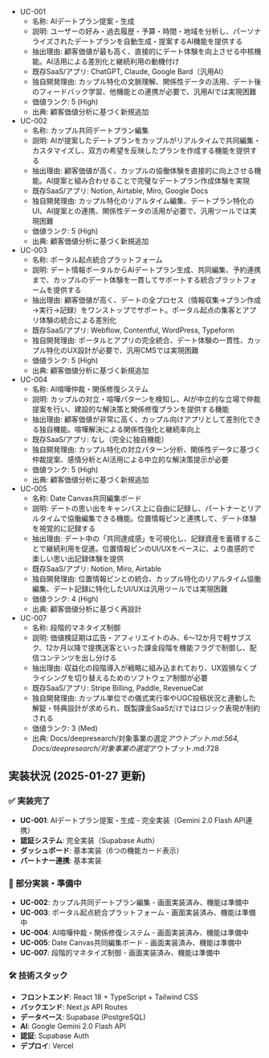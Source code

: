 ﻿- UC-001
  - 名称: AIデートプラン提案・生成
  - 説明: ユーザーの好み・過去履歴・予算・時間・地域を分析し、パーソナライズされたデートプランを自動生成・提案するAI機能を提供する
  - 抽出理由: 顧客価値が最も高く、直接的にデート体験を向上させる中核機能。AI活用による差別化と継続利用の動機付け
  - 既存SaaS/アプリ: ChatGPT, Claude, Google Bard（汎用AI）
  - 独自開発理由: カップル特化の文脈理解、関係性データの活用、デート後のフィードバック学習、他機能との連携が必要で、汎用AIでは実現困難
  - 価値ランク: 5 (High)
  - 出典: 顧客価値分析に基づく新規追加
- UC-002
  - 名称: カップル共同デートプラン編集
  - 説明: AIが提案したデートプランをカップルがリアルタイムで共同編集・カスタマイズし、双方の希望を反映したプランを作成する機能を提供する
  - 抽出理由: 顧客価値が高く、カップルの協働体験を直接的に向上させる機能。AI提案と組み合わせることで完璧なデートプラン作成体験を実現
  - 既存SaaS/アプリ: Notion, Airtable, Miro, Google Docs
  - 独自開発理由: カップル特化のリアルタイム編集、デートプラン特化のUI、AI提案との連携、関係性データの活用が必要で、汎用ツールでは実現困難
  - 価値ランク: 5 (High)
  - 出典: 顧客価値分析に基づく新規追加
- UC-003
  - 名称: ポータル起点統合プラットフォーム
  - 説明: デート情報ポータルからAIデートプラン生成、共同編集、予約連携まで、カップルのデート体験を一貫してサポートする統合プラットフォームを提供する
  - 抽出理由: 顧客価値が高く、デートの全プロセス（情報収集→プラン作成→実行→記録）をワンストップでサポート。ポータル起点の集客とアプリ体験の統合による差別化
  - 既存SaaS/アプリ: Webflow, Contentful, WordPress, Typeform
  - 独自開発理由: ポータルとアプリの完全統合、デート体験の一貫性、カップル特化のUX設計が必要で、汎用CMSでは実現困難
  - 価値ランク: 5 (High)
  - 出典: 顧客価値分析に基づく新規追加
- UC-004
  - 名称: AI喧嘩仲裁・関係修復システム
  - 説明: カップルの対立・喧嘩パターンを検知し、AIが中立的な立場で仲裁提案を行い、建設的な解決策と関係修復プランを提供する機能
  - 抽出理由: 顧客価値が非常に高く、カップル向けアプリとして差別化できる独自機能。喧嘩解決による関係性強化と継続率向上
  - 既存SaaS/アプリ: なし（完全に独自機能）
  - 独自開発理由: カップル特化の対立パターン分析、関係性データに基づく仲裁提案、感情分析とAI活用による中立的な解決策提示が必要
  - 価値ランク: 5 (High)
  - 出典: 顧客価値分析に基づく新規追加
- UC-005
  - 名称: Date Canvas共同編集ボード
  - 説明: デートの思い出をキャンバス上に自由に記録し、パートナーとリアルタイムで協働編集できる機能。位置情報ピンと連携して、デート体験を視覚的に記録する
  - 抽出理由: デート中の「共同達成感」を可視化し、記録資産を蓄積することで継続利用を促進。位置情報ピンのUI/UXをベースに、より直感的で楽しい思い出記録体験を提供
  - 既存SaaS/アプリ: Notion, Miro, Airtable
  - 独自開発理由: 位置情報ピンとの統合、カップル特化のリアルタイム協働編集、デート記録に特化したUI/UXは汎用ツールでは実現困難
  - 価値ランク: 4 (High)
  - 出典: 顧客価値分析に基づく再設計
- UC-007
  - 名称: 段階的マネタイズ制御
  - 説明: 価値検証期は広告・アフィリエイトのみ、6〜12か月で軽サブスク、12か月以降で提携送客といった課金段階を機能フラグで制御し、配信コンテンツを出し分ける
  - 抽出理由: 収益化の段階導入が戦略に組み込まれており、UX毀損なくプライシングを切り替えるためのソフトウェア制御が必要
  - 既存SaaS/アプリ: Stripe Billing, Paddle, RevenueCat
  - 独自開発理由: カップル単位での儀式実行率やUGC投稿状況と連動した解錠・特典設計が求められ、既製課金SaaSだけではロジック表現が制約される
  - 価値ランク: 3 (Med)
  - 出典: Docs/deepresearch/対象事業の選定*アウトプット.md:564, Docs/deepresearch/対象事業の選定*アウトプット.md:728

## 実装状況 (2025-01-27 更新)

### ✅ 実装完了

- **UC-001**: AIデートプラン提案・生成 - 完全実装（Gemini 2.0 Flash API連携）
- **認証システム**: 完全実装（Supabase Auth）
- **ダッシュボード**: 基本実装（6つの機能カード表示）
- **パートナー連携**: 基本実装

### 🚧 部分実装・準備中

- **UC-002**: カップル共同デートプラン編集 - 画面実装済み、機能は準備中
- **UC-003**: ポータル起点統合プラットフォーム - 画面実装済み、機能は準備中
- **UC-004**: AI喧嘩仲裁・関係修復システム - 画面実装済み、機能は準備中
- **UC-005**: Date Canvas共同編集ボード - 画面実装済み、機能は準備中
- **UC-007**: 段階的マネタイズ制御 - 画面実装済み、機能は準備中

### 🛠️ 技術スタック

- **フロントエンド**: React 18 + TypeScript + Tailwind CSS
- **バックエンド**: Next.js API Routes
- **データベース**: Supabase (PostgreSQL)
- **AI**: Google Gemini 2.0 Flash API
- **認証**: Supabase Auth
- **デプロイ**: Vercel
